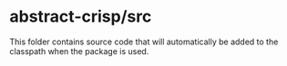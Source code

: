 # abstract-crisp/src

This folder contains source code that will automatically be added to the classpath when
the package is used.
